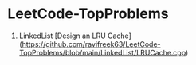 # LeetCode-TopProblems

1. LinkedList
[Design an LRU Cache] (https://github.com/ravifreek63/LeetCode-TopProblems/blob/main/LinkedList/LRUCache.cpp)